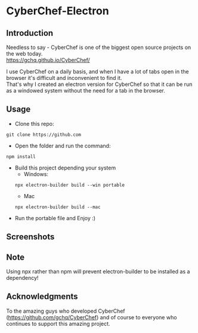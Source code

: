 # CyberChef-Electron

## Introduction 
Needless to say - CyberChef is one of the biggest open source projects on the web today. <br>
https://gchq.github.io/CyberChef/

I use CyberChef on a daily basis, and when I have a lot of tabs open in the browser it's difficult and inconvenient to find it. <br>
That's why I created an electron version for CyberChef so that it can be run as a windowed system without the need for a tab in the browser.

## Usage
* Clone this repo:
```
git clone https://github.com
```
* Open the folder and run the command:
```
npm install
```
* Build this project depending your system
  * Windows:
  ```
  npx electron-builder build --win portable 
  ```
  * Mac
  ```
  npx electron-builder build --mac
  ```
* Run the portable file and Enjoy :)

## Screenshots

## Note
Using npx rather than npm will prevent electron-builder to be installed as a dependency!

## Acknowledgments
To the amazing guys who developed CyberChef (https://github.com/gchq/CyberChef) and of course to everyone who <br>
continues to support this amazing project.
